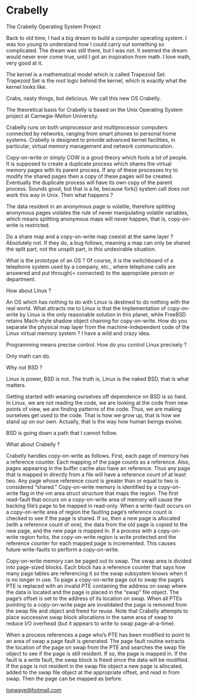 # Crabelly
The Crabelly Operating System Project

Back to old time, I had a big dream to build a computer operating system. I was too young to understand how I could carry out something so complicated. The dream was still there, but I was not. It seemed the dream would never ever come true, until I got an inspiration from math. I love math, very good at it.

The kernel is a mathematical model which is called Trapezoid Set. Trapezoid Set is the root logic behind the kernel, which is exactly what the kernel looks like.

Crabs, nasty things, but delicious. We call this new OS Crabelly.

The theoretical basis for Crabelly is based on the Unix Operating System project at Carnegie-Mellon University.

Crabelly runs on both uniprocessor and multiprocessor computers connected by networks, ranging from smart phones to personal home systems. Crabelly is designed to provide advanced kernel facilities, in particular, virtual memory management and network communication.

Copy-on-write or simply COW is a good theory which fools a lot of people. It is supposed to create a duplicate process which shares the virtual memory pages with its parent process. If any of these processes try to modify the shared pages then a copy of these pages will be created. Eventually the duplicate process will have its own copy of the parent process. Sounds good, but that is a lie, because fork() system call does not work this way in Unix. Then what happens ? 

The data resident in an anonymous page is volatile, therefore splitting anonymous pages violates the rule of never manipulating volatile variables, which means splitting anonymous maps will never happen, that is, copy-on-write is restricted.

Do a share map and a copy-on-write map coexist at the same layer ? Absolutely not. If they do, a bug follows, meaning a map can only be shared the split part, not the unsplit part, in this undesirable situation.

What is the prototype of an OS ? Of course, it is the switchboard of a telephone system used by a company, etc., where telephone calls are answered and put through(= connected) to the appropriate person or department.

How about Linux ?

An OS which has nothing to do with Linux is destined to do nothing with the real world. What attracts me to Linux is that the implementation of copy-on-write by Linux is the only reasonable solution in this planet, while FreeBSD retains Mach-style shadow object chaining for copy-on-write. How do you separate the physical map layer from the machine-independent code of the Linux virtual memory system ? I have a wild and crazy idea.

Programming means precise control. How do you control Linux precisely ? 

Only math can do.

Why not BSD ? 

Linux is power, BSD is not. The truth is, Linux is the naked BSD, that is what matters.

Getting started with weaning ourselves off dependence on BSD is so hard. In Linux, we are not reading the code, we are looking at the code from new points of view, we are finding patterns of the code. Thus, we are making ourselves get used to the code. That is how we grow up, that is how we stand up on our own. Actually, that is the way how human beings evolve.

BSD is going down a path that I cannot follow.

What about Crabelly ?

Crabelly handles copy-on-write as follows. First, each page of memory has a reference counter. Each mapping of the page counts as a reference. Also, pages appearing in the buffer cache also have an reference. Thus any page that is mapped in directly from a file will have a reference count of at least two. Any page whose reference count is greater than or equal to two is considered “shared.” Copy-on-write memory is identified by a copy-on-write flag in the vm area struct structure that maps the region. The first read-fault that occurs on a copy-on-write area of memory will cause the backing file’s page to be mapped in read-only. When a write-fault occurs on a copy-on-write area of region the faulting page’s reference count is checked to see if the page is shared. If so, then a new page is allocated (with a reference count of one), the data from the old page is copied to the new page, and the new page is mapped in. If a process with a copy-on-write region forks, the copy-on-write region is write protected and the reference counter for each mapped page is incremented. This causes future write-faults to perform a copy-on-write.

Copy-on-write memory can be paged out to swap. The swap area is divided into page-sized blocks. Each block has a reference counter that says how many page tables are referencing it so the swap subsystem knows when it is no longer in use. To page a copy-on-write page out to swap the page’s PTE is replaced with an invalid PTE containing the address on swap where the data is located and the page is placed in the “swap” file object. The page’s offset is set to the address of its location on swap. When all PTEs pointing to a copy-on-write page are invalidated the page is removed from the swap file and object and freed for reuse. Note that Crabelly attempts to place successive swap block allocations in the same area of swap to reduce I/O overhead (but it appears to write to swap page-at-a-time).

When a process references a page who’s PTE has been modified to point to an area of swap a page fault is generated. The page fault routine extracts the location of the page on swap from the PTE and searches the swap file object to see if the page is still resident. If so, the page is mapped in. If the fault is a write fault, the swap block is freed since the data will be modified. If the page is not resident in the swap file object a new page is allocated, added to the swap file object at the appropriate offset, and read in from swap. Then the page can be mapped as before.

topwaye@hotmail.com
